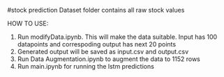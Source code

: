 #stock prediction 
Dataset folder contains all raw stock values

HOW TO USE:

1. Run modifyData.ipynb. This will make the data suitable. Input has 100 datapoints and correspoding output has next 20 points
2. Generated output will be saved as input.csv and output.csv
3. Run Data Augmentation.ipynb to augment the data to 1152 rows
4. Run main.ipynb for running the lstm predictions
